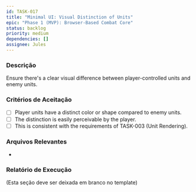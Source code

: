 ```yaml
---
id: TASK-017
title: "Minimal UI: Visual Distinction of Units"
epic: "Phase 1 (MVP): Browser-Based Combat Core"
status: backlog
priority: medium
dependencies: []
assignee: Jules
---
```


### Descrição

Ensure there's a clear visual difference between player-controlled units and enemy units.

### Critérios de Aceitação

- [ ] Player units have a distinct color or shape compared to enemy units.
- [ ] The distinction is easily perceivable by the player.
- [ ] This is consistent with the requirements of TASK-003 (Unit Rendering).

### Arquivos Relevantes

*

### Relatório de Execução

(Esta seção deve ser deixada em branco no template)
